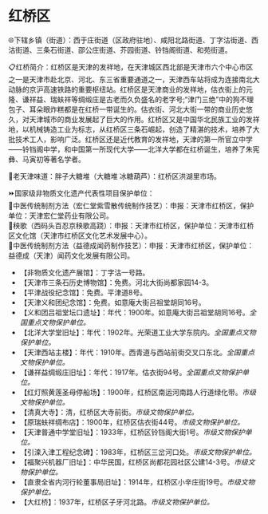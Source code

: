 # 红桥区  
🌐下辖乡镇（街道）：西于庄街道（区政府驻地）、咸阳北路街道、丁字沽街道、西沽街道、三条石街道、邵公庄街道、芥园街道、铃铛阁街道、和苑街道。  
  
📋红桥简介：红桥区是天津的发祥地，在天津城区西北部是天津市六个中心市区之一是天津市赴北京、河北、东三省重要通道之一，天津西车站将成为连接南北大动脉的京沪高速铁路的重要枢纽站。红桥区是天津商业的发祥地，估衣街上的元隆、谦祥益、瑞蚨祥等绸缎庄是古老而久负盛名的老字号;“津门三绝”中的狗不理包子、耳朵眼炸糕都是在红桥一带诞生的。估衣街、河北大街一带的商业历史悠久，对天津城市的商业发展起了巨大的作用。红桥区又是中国华北民族工业的发祥地，以机械铸造工业为标志，从红桥区三条石崛起，创造了精湛的技术，培养了大批技术工人，影响广泛。红桥区还是近代教育的发祥地，天津的第一所官立中学——铃铛阁中学，和中国第一所现代大学——北洋大学都在红桥诞生，培养了朱宪彝、马寅初等著名学者。  

🍴老天津味道：胖子大糖堆（大糖堆 冰糖葫芦）：红桥区洪湖里市场。  
  
⏩国家级非物质文化遗产代表性项目保护单位：  
🔸中医传统制剂方法（宏仁堂紫雪散传统制作技艺）：申报：天津市红桥区，保护单位：天津宏仁堂药业有限公司。  
🔸秧歌（西码头百忍京秧歌高跷）：申报：天津市红桥区，保护单位：天津市红桥区文化馆（天津市红桥区文化艺术发展中心）。  
🔸中医传统制剂方法（益德成闻药制作技艺）：申报：天津市红桥区，保护单位：益德成（天津）闻药文化发展有限公司。    
  
* 【非物质文化遗产展馆】：丁字沽一号路。  
* 【天津市三条石历史博物馆】：免费。河北大街尚都家园14-3。  
* 【平津战役纪念馆】：免费。平津道8号。  
* 【天津义和团纪念馆】：免费。如意庵大街吕祖堂胡同16号。  
* 【义和团吕祖堂坛口遗址】：年代：1900年。如意庵大街吕祖堂胡同16号。*全国重点文物保护单位。*  
* 【北洋大学堂旧址】：年代：1902年。光荣道工业大学东院内。*全国重点文物保护单位。*  
* 【天津西站主楼】：年代：1910年。西青道与西站前街交叉口东北。*全国重点文物保护单位。*  
* 【谦祥益绸缎庄旧址】：年代：1917年。估衣街94号。*全国重点文物保护单位。*    
* 【红灯照黄莲圣母停船场】：1900年，红桥区南运河南路人行道绿化带。*市级文物保护单位。*      
* 【清真大寺】：清，红桥区大寺前街。*市级文物保护单位。*
* 【原瑞蚨祥绸布店】：1900年，红桥区估衣街44号。*市级文物保护单位。*
* 【天津普通中学堂旧址】：1933年，红桥区铃铛阁大街1号。*市级文物保护单位。*
* 【引滦入津工程纪念碑】：1983年，红桥区三岔河口处。*市级文物保护单位。*
* 【福聚兴机器厂旧址】：中华民国，红桥区尚都花园社区公建14-3号。*市级文物保护单位。*
* 【直隶全省内河行轮董事局旧址】：1914年，红桥区小辛庄街19号。*市级文物保护单位。*
* 【大红桥】：1937年，红桥区子牙河北路。*市级文物保护单位。*